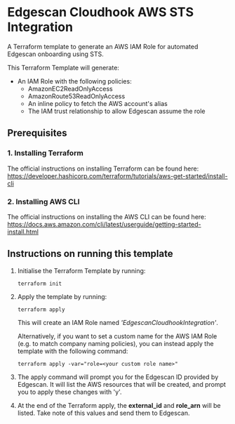 # Edgescan Cloudhook AWS STS Integration

A Terraform template to generate an AWS IAM Role for automated Edgescan onboarding using STS.

This Terraform Template will generate:

- An IAM Role with the following policies:
    - AmazonEC2ReadOnlyAccess
    - AmazonRoute53ReadOnlyAccess
    - An inline policy to fetch the AWS account's alias
    - The IAM trust relationship to allow Edgescan assume the role

## Prerequisites
### 1. Installing Terraform

The official instructions on installing Terraform can be found here: https://developer.hashicorp.com/terraform/tutorials/aws-get-started/install-cli

### 2. Installing AWS CLI

The official instructions on installing the AWS CLI can be found here: https://docs.aws.amazon.com/cli/latest/userguide/getting-started-install.html

## Instructions on running this template

1. Initialise the Terraform Template by running:

   ```
   terraform init
   ```

2. Apply the template by running:

   ```
   terraform apply
   ```

   This will create an IAM Role named *'EdgescanCloudhookIntegration'*.

   Alternatively, if you want to set a custom name for the AWS IAM Role (e.g. to match company naming policies), you can instead apply the template with the following command:

   ```
   terraform apply -var="role=<your custom role name>"
   ```

3. The apply command will prompt you for the Edgescan ID provided by Edgescan. It will list the AWS resources that will be created, and prompt you to apply these changes with 'y'.

4. At the end of the Terraform apply, the **external_id** and **role_arn** will be listed. Take note of this values and send them to Edgescan.
